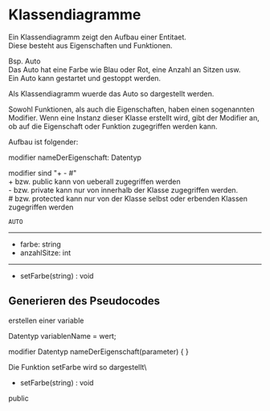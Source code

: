 # Klassendiagramme

Ein Klassendiagramm zeigt den Aufbau einer Entitaet.\
Diese besteht aus Eigenschaften und Funktionen.

Bsp. Auto\
Das Auto hat eine Farbe wie Blau oder Rot, eine Anzahl an Sitzen usw.\
Ein Auto kann gestartet und gestoppt werden.

Als Klassendiagramm wuerde das Auto so dargestellt werden.

Sowohl Funktionen, als auch die Eigenschaften, haben einen sogenannten Modifier.
Wenn eine Instanz dieser Klasse erstellt wird, gibt der Modifier an, ob auf die Eigenschaft oder Funktion
zugegriffen werden kann. 

Aufbau ist folgender:

modifier nameDerEigenschaft: Datentyp

modifier sind "+ - #"\
\+ bzw. public kann von ueberall zugegriffen werden\
\- bzw. private kann nur von innerhalb der Klasse zugegriffen werden.\
\# bzw. protected kann nur von der Klasse selbst oder erbenden Klassen zugegriffen werden 

    AUTO
-------------
- farbe: string
- anzahlSitze: int
-------------
+ setFarbe(string) : void

## Generieren des Pseudocodes

erstellen einer variable

Datentyp variablenName = wert;

modifier Datentyp nameDerEigenschaft(parameter)
{
}

Die Funktion setFarbe wird so dargestellt\
+ setFarbe(string) : void

public
